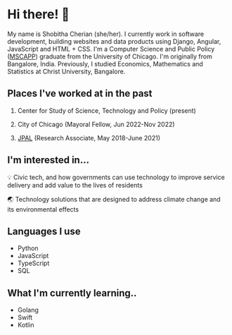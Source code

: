 # Hi there! :wave:

My name is Shobitha Cherian (she/her). I currently work in software development, building websites and data products using Django, Angular, JavaScript and HTML + CSS. I'm a Computer Science and Public Policy ([MSCAPP](https://capp.uchicago.edu)) graduate from the University of Chicago. I'm originally from Bangalore, India. Previously, I studied Economics, Mathematics and Statistics at Christ University, Bangalore. 

## Places I've worked at in the past

1. Center for Study of Science, Technology and Policy (present)
   
2. City of Chicago (Mayoral Fellow, Jun 2022-Nov 2022)

3. [JPAL](https://www.povertyactionlab.org) (Research Associate, May 2018-June 2021)

## I'm interested in...

:bulb: Civic tech, and how governments can use technology to improve service delivery and add value to the lives of residents

:earth_asia: Technology solutions that are designed to address climate change and its environmental effects

## Languages I use

- Python 
- JavaScript
- TypeScript
- SQL

## What I'm currently learning..
- Golang
- Swift
- Kotlin
